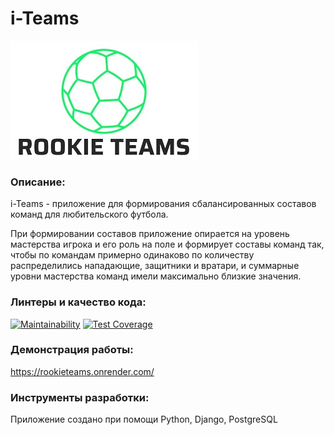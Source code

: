 # i-Teams
![Logo](/rooky_teams/static/logo.jpg)

### Описание:
i-Teams - приложение для формирования сбалансированных составов команд для любительского футбола.

При формировании составов приложение опирается на уровень мастерства игрока и его роль на поле и формирует составы команд так, чтобы по командам примерно одинаково по количеству распределились нападающие, защитники и вратари, и суммарные уровни мастерства команд имели максимально близкие значения.

### Линтеры и качество кода:
[![Maintainability](https://api.codeclimate.com/v1/badges/a6b8e58aa6182b92136a/maintainability)](https://codeclimate.com/github/AIGelios/rookyteams/maintainability)
[![Test Coverage](https://api.codeclimate.com/v1/badges/a6b8e58aa6182b92136a/test_coverage)](https://codeclimate.com/github/AIGelios/rookyteams/test_coverage)

### Демонстрация работы:
https://rookieteams.onrender.com/


### Инструменты разработки:
Приложение создано при помощи Python, Django, PostgreSQL
